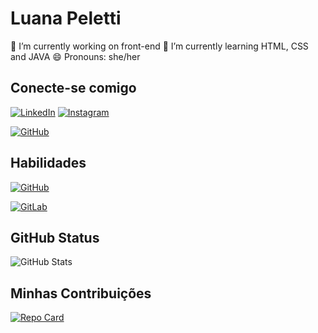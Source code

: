 # Luana Peletti
🔭 I’m currently working on front-end
🌱 I’m currently learning HTML, CSS and JAVA
😄 Pronouns: she/her

## Conecte-se comigo
[![LinkedIn](https://img.shields.io/badge/LinkedIn-0077B5?style=for-the-badge&logo=linkedin&logoColor=white)](https://www.linkedin.com/in/Luanapeletti/)
[![Instagram](https://img.shields.io/badge/-Instagram-%23E4405F?style=for-the-badge&logo=instagram&logoColor=white)](https://www.instagram.com/Luanapeletti/)

[![GitHub](https://img.shields.io/badge/GitHub-100000?style=for-the-badge&logo=github&logoColor=white)](https://github.com/Luanapeletti)
## Habilidades

[![GitHub](https://img.shields.io/badge/GitHub-100000?style=for-the-badge&logo=github&logoColor=white)](https://github.com/Luanapeletti)

[![GitLab](https://img.shields.io/badge/GitLab-330F63?style=for-the-badge&logo=gitlab&logoColor=white)](https://gitlab.com/Luanapeletti)
## GitHub Status

![GitHub Stats](https://github-readme-stats.vercel.app/api?username=Luanapeletti&theme=transparent&bg_color=000&border_color=30A3DC&show_icons=true&icon_color=30A3DC&title_color=E94D5F&text_color=FFF)

## Minhas Contribuições 

[![Repo Card](https://github-readme-stats.vercel.app/api/pin/?username=Luanapeletti&repo=dio-lab-open-source&bg_color=000&border_color=30A3DC&show_icons=true&icon_color=30A3DC&title_color=E94D5F&text_color=FFF)](https://github.com/Luanapeletti/dio-lab-open-source)